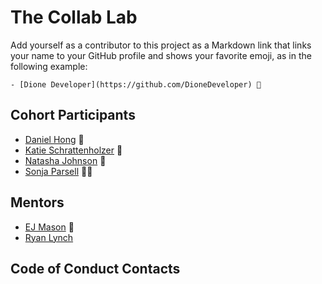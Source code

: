 # The Collab Lab

Add yourself as a contributor to this project as a Markdown link that links your name to your GitHub profile and shows your favorite emoji, as in the following example:

    - [Dione Developer](https://github.com/DioneDeveloper) 💅

## Cohort Participants

- [Daniel Hong](https://github.com/daniel-sj-hong) 🤯
- [Katie Schrattenholzer](https://github.com/k-schrattenholzer) 🔮
- [Natasha Johnson](https://github.com/artsycoder533) 🎵
- [Sonja Parsell](https://github.com/sparsell) 🤷‍♀️

## Mentors

- [EJ Mason](https://github.com/mxmason) 🐧
- [Ryan Lynch](https://github.com/shiftyp)

## Code of Conduct Contacts
